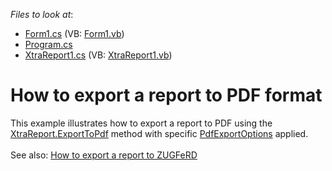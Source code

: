 <!-- default file list -->
*Files to look at*:

* [Form1.cs](./CS/Form1.cs) (VB: [Form1.vb](./VB/Form1.vb))
* [Program.cs](./CS/Program.cs)
* [XtraReport1.cs](./CS/XtraReport1.cs) (VB: [XtraReport1.vb](./VB/XtraReport1.vb))
<!-- default file list end -->
# How to export a report to PDF format


<p>This example illustrates how to export a report to PDF using the <a href="https://documentation.devexpress.com/#XtraReports/DevExpressXtraReportsUIXtraReport_ExportToPdftopic">XtraReport.ExportToPdf</a> method with specific <a href="https://documentation.devexpress.com/#CoreLibraries/clsDevExpressXtraPrintingPdfExportOptionstopic">PdfExportOptions</a> applied.<br><br>See also: <a href="https://www.devexpress.com/Support/Center/Example/Details/T234531">How to export a report to ZUGFeRD</a></p>

<br/>


